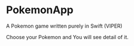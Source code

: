 # PokemonApp
A Pokemon game written purely in Swift (VIPER)

Choose your Pokemon and You will see detail of it.
